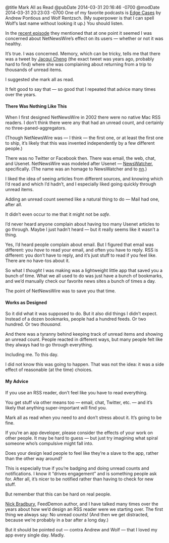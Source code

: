 @title Mark All as Read
@pubDate 2014-03-31 20:16:46 -0700
@modDate 2014-03-31 20:23:03 -0700
One of my favorite podcasts is [Edge Cases](http://edgecasesshow.com/) by Andrew Pontious and Wolf Rentzsch. (My superpower is that I can spell Wolf’s last name without looking it up.) You should listen.

In the [recent episode](http://edgecasesshow.com/086-andrews-blogroll-in-the-post-blog-era.html) they mentioned that at one point it seemed I was concerned about NetNewsWire’s effect on its users — whether or not it was healthy.

It’s true. I was concerned. Memory, which can be tricky, tells me that there was a tweet by [Jacqui Cheng](https://twitter.com/ejacqui) (the exact tweet was years ago, probably hard to find) where she was complaining about returning from a trip to thousands of unread items.

I suggested she mark all as read.

It felt good to say that — so good that I repeated that advice many times over the years.

#### There Was Nothing Like This

When I first designed NetNewsWire in 2002 there were no native Mac RSS readers. I don’t think there were any that had an unread count, and certainly no three-paned-aggregators.

(Though NetNewsWire was — I think — the first one, or at least the first one to ship, it’s likely that this was invented independently by a few different people.)

There was no Twitter or Facebook then. There was email, the web, chat, and Usenet. NetNewsWire was modeled after Usenet — [NewsWatcher](https://www.google.com/search?client=safari&rls=en&q=newswatcher&ie=UTF-8&oe=UTF-8), specifically. (The name was an homage to NewsWatcher and to <a href="http://en.wikipedia.org/wiki/Nn_(newsreader)">nn</a>.)

I liked the idea of seeing articles from different sources, and knowing which I’d read and which I’d hadn’t, and I especially liked going quickly through unread items.

Adding an unread count seemed like a natural thing to do — Mail had one, after all.

It didn’t even occur to me that it might not be *safe*.

I’d never heard anyone complain about having too many Usenet articles to go through. Maybe I just hadn’t heard — but it really seems like it wasn’t a thing.

Yes, I’d heard people complain about email. But I figured that email was different: you *have* to read your email, and often you have to reply. RSS is different: you don’t have to reply, and it’s just stuff to read if you feel like. There are no have-tos about it.

So what I *thought* I was making was a lightweight little app that saved you a bunch of time. What we all used to do was just have a bunch of bookmarks, and we’d manually check our favorite news sites a bunch of times a day.

The point of NetNewsWire was to save you that time.

#### Works as Designed

So it did what it was supposed to do. But it also did things I didn’t expect. Instead of a dozen bookmarks, people had a hundred feeds. Or two hundred. Or two <em>thousand</em>.

And there was a tyranny behind keeping track of unread items and showing an unread count. People reacted in different ways, but many people felt like they always had to go through everything.

Including me. To this day.

I did not know this was going to happen. That was not the idea: it was a side effect of reasonable (at the time) choices.

#### My Advice

If you use an RSS reader, don’t feel like you have to read everything.

You get stuff via other means too — email, chat, Twitter, etc. — and it’s likely that anything super-important will find you.

Mark all as read when you need to and don’t stress about it. It’s going to be fine.

If you’re an app developer, please consider the effects of your work on other people. It may be hard to guess — but just try imagining what spiral someone who’s compulsive might fall into.

Does your design lead people to feel like they’re a slave to the app, rather than the other way around?

This is especially true if you’re badging and doing unread counts and notifications. I know it “drives engagement” and is something people ask for. After all, it’s nicer to be notified rather than having to check for new stuff.

But remember that this can be hard on real people.

[Nick Bradbury](http://nick.typepad.com/), FeedDemon author, and I have talked many times over the years about how we’d design an RSS reader were we starting over. The first thing we always say: No unread counts! (And then we get distracted, because we’re probably in a bar after a long day.)

But it should be pointed out — contra Andrew and Wolf — that I loved my app every single day. Madly.
